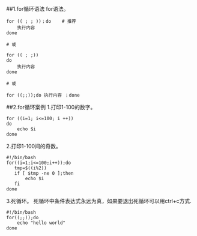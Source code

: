 ##1.for循环语法
for语法。
```
for (( ; ; ))；do    # 推荐
    执行内容
done

# 或

for (( ; ;))
do
    执行内容
done

# 或

for ((;;));do 执行内容 ；done 
```

##2.for循环案例
1.打印1-100的数字。

```
for ((i=1; i<=100; i ++))
do
    echo $i
done
```
2.打印1-100间的奇数。
```
#!/bin/bash
for((i=1;i<=100;i++));do
   tmp=$((i%2))
   if [ $tmp -ne 0 ];then
       echo $i     
   fi
done
```
3.死循环。
死循环中条件表达式永远为真，如果要退出死循环可以用ctrl+c方式.
```
#!/bin/bash
for((;;));do
    echo "hello world"
done
```


